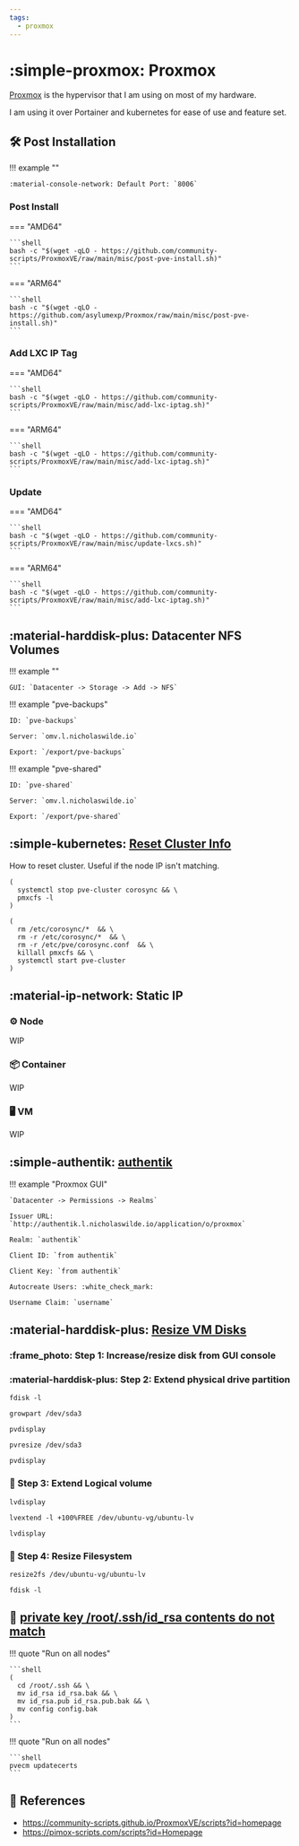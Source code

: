 ```yaml
---
tags:
  - proxmox
---
```

# :simple-proxmox: Proxmox

[Proxmox][1] is the hypervisor that I am using on most of my hardware.

I am using it over Portainer and kubernetes for ease of use and feature set.

## :hammer_and_wrench: Post Installation

!!! example ""

    :material-console-network: Default Port: `8006`

### Post Install

=== "AMD64"

    ```shell
    bash -c "$(wget -qLO - https://github.com/community-scripts/ProxmoxVE/raw/main/misc/post-pve-install.sh)"
    ```

=== "ARM64"

    ```shell
    bash -c "$(wget -qLO - https://github.com/asylumexp/Proxmox/raw/main/misc/post-pve-install.sh)"
    ```

### Add LXC IP Tag

=== "AMD64"

    ```shell
    bash -c "$(wget -qLO - https://github.com/community-scripts/ProxmoxVE/raw/main/misc/add-lxc-iptag.sh)"
    ```

=== "ARM64"

    ```shell
    bash -c "$(wget -qLO - https://github.com/community-scripts/ProxmoxVE/raw/main/misc/add-lxc-iptag.sh)"
    ```

### Update

=== "AMD64"

    ```shell
    bash -c "$(wget -qLO - https://github.com/community-scripts/ProxmoxVE/raw/main/misc/update-lxcs.sh)"
    ```

=== "ARM64"

    ```shell
    bash -c "$(wget -qLO - https://github.com/community-scripts/ProxmoxVE/raw/main/misc/add-lxc-iptag.sh)"
    ```

## :material-harddisk-plus: Datacenter NFS Volumes

!!! example ""

    GUI: `Datacenter -> Storage -> Add -> NFS`

!!! example "pve-backups"

    ID: `pve-backups`

    Server: `omv.l.nicholaswilde.io`
    
    Export: `/export/pve-backups`

!!! example "pve-shared"

    ID: `pve-shared`

    Server: `omv.l.nicholaswilde.io`

    Export: `/export/pve-shared`

## :simple-kubernetes: [Reset Cluster Info][2]

How to reset cluster. Useful if the node IP isn't matching.

```shell title="node"
(
  systemctl stop pve-cluster corosync && \
  pmxcfs -l
)
```

```shell title="node"
(
  rm /etc/corosync/*  && \
  rm -r /etc/corosync/*  && \
  rm -r /etc/pve/corosync.conf  && \ 
  killall pmxcfs && \
  systemctl start pve-cluster
)
```

## :material-ip-network: Static IP

### :gear: Node

WIP

### :package: Container

WIP

### :desktop_computer: VM

WIP

## :simple-authentik: [authentik][4]

!!! example "Proxmox GUI"

    `Datacenter -> Permissions -> Realms`

    Issuer URL: `http://authentik.l.nicholaswilde.io/application/o/proxmox`
    
    Realm: `authentik`

    Client ID: `from authentik`
    
    Client Key: `from authentik`
    
    Autocreate Users: :white_check_mark:

    Username Claim: `username`

## :material-harddisk-plus: [Resize VM Disks][3]

### :frame_photo: Step 1: Increase/resize disk from GUI console

### :material-harddisk-plus: Step 2: Extend physical drive partition

```shell title="check free space"
fdisk -l
```

```shell title="Extend physical drive partition"
growpart /dev/sda3
```

```shell title="See  phisical drive"
pvdisplay
```

```shell title="Instruct LVM that disk size has changed"
pvresize /dev/sda3
```

```shell title="Check physical drive if has changed"
pvdisplay
```

### :brain: Step 3: Extend Logical volume

```shell title="View starting LV"
lvdisplay
```

```shell title="Resize LV"
lvextend -l +100%FREE /dev/ubuntu-vg/ubuntu-lv
```

```shell title="View changed LV"
lvdisplay
```

### :open_file_folder: Step 4: Resize Filesystem

```shell title="Resize Filesystem"
resize2fs /dev/ubuntu-vg/ubuntu-lv
```

```shell title="Confirm results"
fdisk -l
```

## :key: [private key /root/.ssh/id_rsa contents do not match][5]

!!! quote "Run on all nodes"

    ```shell
    (
      cd /root/.ssh && \
      mv id_rsa id_rsa.bak && \
      mv id_rsa.pub id_rsa.pub.bak && \
      mv config config.bak
    )
    ```

!!! quote "Run on all nodes"

    ```shell
    pvecm updatecerts
    ```

## :link: References

- <https://community-scripts.github.io/ProxmoxVE/scripts?id=homepage>
- <https://pimox-scripts.com/scripts?id=Homepage>

[1]: <https://www.proxmox.com/en/>
[2]: <https://forum.proxmox.com/threads/remove-or-reset-cluster-configuration.114260/#post-493906>
[3]: <https://forum.proxmox.com/threads/resize-ubuntu-vm-disk.117810/post-510089>
[4]: <https://docs.goauthentik.io/integrations/services/proxmox-ve/>
[5]: <https://forum.proxmox.com/threads/cant-connect-to-destination-address-using-public-key-task-error-migration-aborted.42390/post-663678>
